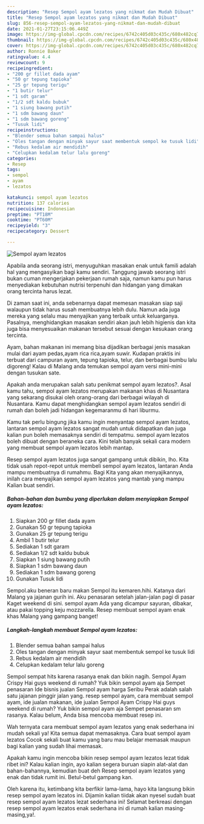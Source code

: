 ```yaml
---
description: "Resep Sempol ayam lezatos yang nikmat dan Mudah Dibuat"
title: "Resep Sempol ayam lezatos yang nikmat dan Mudah Dibuat"
slug: 856-resep-sempol-ayam-lezatos-yang-nikmat-dan-mudah-dibuat
date: 2021-01-27T23:15:06.449Z
image: https://img-global.cpcdn.com/recipes/6742c405d03c435c/680x482cq70/sempol-ayam-lezatos-foto-resep-utama.jpg
thumbnail: https://img-global.cpcdn.com/recipes/6742c405d03c435c/680x482cq70/sempol-ayam-lezatos-foto-resep-utama.jpg
cover: https://img-global.cpcdn.com/recipes/6742c405d03c435c/680x482cq70/sempol-ayam-lezatos-foto-resep-utama.jpg
author: Ronnie Baker
ratingvalue: 4.4
reviewcount: 9
recipeingredient:
- "200 gr fillet dada ayam"
- "50 gr tepung tapioka"
- "25 gr tepung terigu"
- "1 butir telur"
- "1 sdt garam"
- "1/2 sdt kaldu bubuk"
- "1 siung bawang putih"
- "1 sdm bawang daun"
- "1 sdm bawang goreng"
- "Tusuk lidi"
recipeinstructions:
- "Blender semua bahan sampai halus"
- "Oles tangan dengan minyak sayur saat membentuk sempol ke tusuk lidi"
- "Rebus kedalam air mendidih"
- "Celupkan kedalam telur lalu goreng"
categories:
- Resep
tags:
- sempol
- ayam
- lezatos

katakunci: sempol ayam lezatos 
nutrition: 137 calories
recipecuisine: Indonesian
preptime: "PT18M"
cooktime: "PT60M"
recipeyield: "3"
recipecategory: Dessert

---
```



![Sempol ayam lezatos](https://img-global.cpcdn.com/recipes/6742c405d03c435c/680x482cq70/sempol-ayam-lezatos-foto-resep-utama.jpg)

Apabila anda seorang istri, menyuguhkan masakan enak untuk famili adalah hal yang mengasyikan bagi kamu sendiri. Tanggung jawab seorang istri bukan cuman mengerjakan pekerjaan rumah saja, namun kamu pun harus menyediakan kebutuhan nutrisi terpenuhi dan hidangan yang dimakan orang tercinta harus lezat.

Di zaman  saat ini, anda sebenarnya dapat memesan masakan siap saji walaupun tidak harus susah membuatnya lebih dulu. Namun ada juga mereka yang selalu mau menyajikan yang terbaik untuk keluarganya. Pasalnya, menghidangkan masakan sendiri akan jauh lebih higienis dan kita juga bisa menyesuaikan makanan tersebut sesuai dengan kesukaan orang tercinta. 

Ayam, bahan makanan ini memang bisa dijadikan berbagai jenis masakan mulai dari ayam pedas,ayam rica rica,ayam suwir. Kudapan praktis ini terbuat dari campuran ayam, tepung tapioka, telur, dan berbagai bumbu lalu digoreng! Kalau di Malang anda temukan sempol ayam versi mini-mini dengan tusukan sate.

Apakah anda merupakan salah satu penikmat sempol ayam lezatos?. Asal kamu tahu, sempol ayam lezatos merupakan makanan khas di Nusantara yang sekarang disukai oleh orang-orang dari berbagai wilayah di Nusantara. Kamu dapat menghidangkan sempol ayam lezatos sendiri di rumah dan boleh jadi hidangan kegemaranmu di hari liburmu.

Kamu tak perlu bingung jika kamu ingin menyantap sempol ayam lezatos, lantaran sempol ayam lezatos sangat mudah untuk didapatkan dan juga kalian pun boleh memasaknya sendiri di tempatmu. sempol ayam lezatos boleh dibuat dengan beraneka cara. Kini telah banyak sekali cara modern yang membuat sempol ayam lezatos lebih mantap.

Resep sempol ayam lezatos juga sangat gampang untuk dibikin, lho. Kita tidak usah repot-repot untuk membeli sempol ayam lezatos, lantaran Anda mampu membuatnya di rumahmu. Bagi Kita yang akan menyajikannya, inilah cara menyajikan sempol ayam lezatos yang mantab yang mampu Kalian buat sendiri.

<!--inarticleads1-->

##### Bahan-bahan dan bumbu yang diperlukan dalam menyiapkan Sempol ayam lezatos:

1. Siapkan 200 gr fillet dada ayam
1. Gunakan 50 gr tepung tapioka
1. Gunakan 25 gr tepung terigu
1. Ambil 1 butir telur
1. Sediakan 1 sdt garam
1. Sediakan 1/2 sdt kaldu bubuk
1. Siapkan 1 siung bawang putih
1. Siapkan 1 sdm bawang daun
1. Sediakan 1 sdm bawang goreng
1. Gunakan Tusuk lidi


Sempol.aku beneran baru makan Sempol itu kemaren.hihi. Katanya dari Malang ya jajanan gurih ini. Aku penasaran setelah jalan-jalan pagi di pasar Kaget weekend di sini. sempol ayam Ada yang dicampur sayuran, dibakar, atau pakai topping keju mozzarella. Resep membuat sempol ayam enak khas Malang yang gampang banget! 

<!--inarticleads2-->

##### Langkah-langkah membuat Sempol ayam lezatos:

1. Blender semua bahan sampai halus
1. Oles tangan dengan minyak sayur saat membentuk sempol ke tusuk lidi
1. Rebus kedalam air mendidih
1. Celupkan kedalam telur lalu goreng


Sempol sempat hits karena rasanya enak dan bikin nagih. Sempol Ayam Crispy Hai guys weekend di rumah? Yuk bikin sempol ayam aja Sempet penasaran Ide bisnis jualan Sempol ayam harga Seribu Perak adalah salah satu jajanan pinggir jalan yang. resep sempol ayam, cara membuat sempol ayam, ide jualan makanan, ide jualan Sempol Ayam Crispy Hai guys weekend di rumah? Yuk bikin sempol ayam aja Sempet penasaran sm rasanya. Kalau belum, Anda bisa mencoba membuat resep ini. 

Wah ternyata cara membuat sempol ayam lezatos yang enak sederhana ini mudah sekali ya! Kita semua dapat memasaknya. Cara buat sempol ayam lezatos Cocok sekali buat kamu yang baru mau belajar memasak maupun bagi kalian yang sudah lihai memasak.

Apakah kamu ingin mencoba bikin resep sempol ayam lezatos lezat tidak ribet ini? Kalau kalian ingin, ayo kalian segera buruan siapin alat-alat dan bahan-bahannya, kemudian buat deh Resep sempol ayam lezatos yang enak dan tidak rumit ini. Betul-betul gampang kan. 

Oleh karena itu, ketimbang kita berfikir lama-lama, hayo kita langsung bikin resep sempol ayam lezatos ini. Dijamin kalian tiidak akan nyesel sudah buat resep sempol ayam lezatos lezat sederhana ini! Selamat berkreasi dengan resep sempol ayam lezatos enak sederhana ini di rumah kalian masing-masing,ya!.

